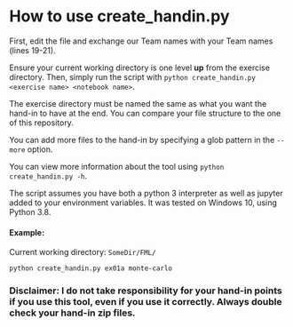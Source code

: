 # How to use create_handin.py

First, edit the file and exchange our Team names with your Team names (lines 19-21).

Ensure your current working directory is one level **up** from the exercise directory.
Then, simply run the script with `python create_handin.py <exercise name> <notebook name>`.

The exercise directory must be named the same as what you want the hand-in to have at
the end.
You can compare your file structure to the one of this repository.

You can add more files to the hand-in by specifying a glob pattern in the `--more` option.

You can view more information about the tool using `python create_handin.py -h`.

The script assumes you have both a python 3 interpreter as well as jupyter added to your environment variables.
It was tested on Windows 10, using Python 3.8.

#### Example:

Current working directory: `SomeDir/FML/`

`python create_handin.py ex01a monte-carlo`

### Disclaimer: I do not take responsibility for your hand-in points if you use this tool, even if you use it correctly. Always double check your hand-in zip files.
